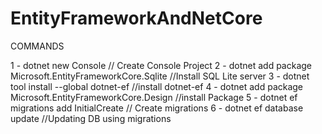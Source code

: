 # EntityFrameworkAndNetCore

COMMANDS

1 - dotnet new Console  // Create Console Project
2 - dotnet add package Microsoft.EntityFrameworkCore.Sqlite  //Install SQL Lite server 
3 - dotnet tool install --global dotnet-ef //install dotnet-ef
4 - dotnet add package Microsoft.EntityFrameworkCore.Design //install Package
5 - dotnet ef migrations add InitialCreate // Create migrations 
6 - dotnet ef database update //Updating DB using migrations
